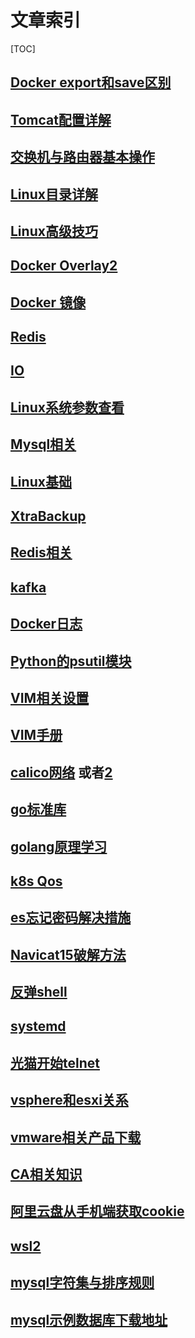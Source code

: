 # 文章索引

[TOC]

## [Docker export和save区别](  https://segmentfault.com/a/1190000039893760[)

## [Tomcat配置详解](https://www.cnblogs.com/kismetv/p/7228274.html)

## [交换机与路由器基本操作](https://blog.csdn.net/chouzhi7161/article/details/100749815)

## [Linux目录详解](https://www.cnblogs.com/peida/archive/2012/11/21/2780075.html)

## [Linux高级技巧](https://www.cnblogs.com/orangeform/archive/2011/12/20/2285454.html)

## [Docker Overlay2](https://www.cnblogs.com/wdliu/p/10483252.html)

## [Docker 镜像](https://www.cnblogs.com/sparkdev/p/9092082.html)

## [Redis](https://www.cnblogs.com/kismetv/p/9609938.html)

## [IO](https://www.cnblogs.com/upnote/p/12017212.html)

## [Linux系统参数查看](https://www.cnblogs.com/momoyan/p/9130566.html)

## [Mysql相关](https://www.cnblogs.com/coderxz/p/14813174.html)

## [Linux基础](https://www.junmajinlong.com/linux/index/)

## [XtraBackup](https://www.cnblogs.com/linyouyi/p/9823266.html)

## [Redis相关](https://www.cnblogs.com/coderxz/p/14803879.html)

## [kafka](https://www.cnblogs.com/qingyunzong/category/1212387.html)

## [Docker日志](https://www.cnblogs.com/operationhome/p/10907591.html)

## [Python的psutil模块](https://www.cnblogs.com/saneri/p/7528283.html)

## [VIM相关设置](https://blog.csdn.net/shuimengzhilong/article/details/45340361)



## [VIM手册](http://vimcdoc.sourceforge.net/doc/)

## [calico网络](https://www.cnblogs.com/goldsunshine/p/10701242.html) 或者[2](https://blog.csdn.net/babian8671/article/details/102086474)



## [go标准库](http://books.studygolang.com/The-Golang-Standard-Library-by-Example/chapter01/01.3.html)

## [golang原理学习](https://draveness.me/golang/docs/part2-foundation/ch05-keyword/golang-for-range/)



## [k8s Qos](https://zhuanlan.zhihu.com/p/145552399)



## [es忘记密码解决措施](https://www.cnblogs.com/a393060727/p/12971290.html)

## [Navicat15破解方法](https://www.cnblogs.com/laoshuai/p/13517172.html)



## [反弹shell](https://xz.aliyun.com/t/2549)



## [systemd](https://cloud.tencent.com/developer/article/1516125)



## [光猫开始telnet](https://blog.csdn.net/gsls200808/article/details/106307953)

## [vsphere和esxi关系](https://blog.csdn.net/xiaoxiaowu0419/article/details/124147704)

## [vmware相关产品下载](https://sysin.org/blog/vmware/)

## [CA相关知识](https://blog.csdn.net/dihunman8809/article/details/101624740)

## [阿里云盘从手机端获取cookie](https://www.chenxiaomo.com/refresh_token.html)



## [wsl2](https://blog.csdn.net/maybeYoc/article/details/122544516)

## [mysql字符集与排序规则](https://blog.csdn.net/weixin_43888891/article/details/121210470)



## [mysql示例数据库下载地址](https://dev.mysql.com/doc/index-other.html)

